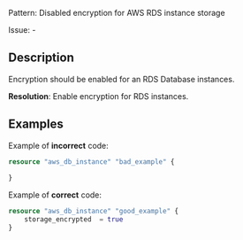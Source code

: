 Pattern: Disabled encryption for AWS RDS instance storage

Issue: -

## Description

Encryption should be enabled for an RDS Database instances. 

**Resolution**: Enable encryption for RDS instances.

## Examples

Example of **incorrect** code:

```terraform
resource "aws_db_instance" "bad_example" {
	
}
```

Example of **correct** code:

```terraform
resource "aws_db_instance" "good_example" {
	storage_encrypted  = true
}
```